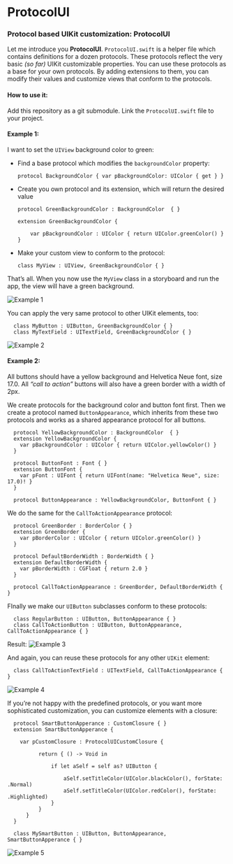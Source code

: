 # ProtocolUI

### Protocol based UIKit customization: ProtocolUI

Let me introduce you **ProtocolUI**. ```ProtocolUI.swift``` is a helper file which contains definitions for a dozen protocols. These protocols reflect the very basic *(so far)* UIKit customizable properties. You can use these protocols as a base for your own protocols. By adding extensions to them, you can modify their values and customize views that conform to the protocols.

#### How to use it:

Add this repository as a git submodule. Link the ```ProtocolUI.swift``` file to your project.


#### Example 1:
I want to set the ```UIView``` background color to green:

- Find a base protocol which modifies the ```backgroundColor``` property:

      protocol BackgroundColor { var pBackgroundColor: UIColor { get } }



- Create you own protocol and its extension, which will return the desired value

      protocol GreenBackgroundColor : BackgroundColor  { }

      extension GreenBackgroundColor { 
      		
	      var pBackgroundColor : UIColor { return UIColor.greenColor() }
      } 


- Make your custom view to conform to the protocol:

      class MyView : UIView, GreenBackgroundColor { }


That’s all. When you now use the ```MyView``` class in a storyboard and run the app, the view will have a green background.

![Example 1](http://vojtastavik.com//images/2015-07-29/protocol-ui-1.png)


You can apply the very same protocol to other UIKit elements, too:

      class MyButton : UIButton, GreenBackgroundColor { }
      class MyTextField : UITextField, GreenBackgroundColor { }

![Example 2](http://vojtastavik.com//images/2015-07-29/protocol-ui-2.png)


#### Example 2:
All buttons should have a yellow background and Helvetica Neue font, size 17.0. All *“call to action”* buttons will also have a green border with a width of 2px.

We create protocols for the background color and button font first. Then we create a protocol named ```ButtonAppearance```, which inherits from these two protocols and works as a shared appearance protocol for all buttons.

      protocol YellowBackgroundColor : BackgroundColor  { }
      extension YellowBackgroundColor { 
      	var pBackgroundColor : UIColor { return UIColor.yellowColor() }
      }

      protocol ButtonFont : Font { }
      extension ButtonFont { 
      	var pFont : UIFont { return UIFont(name: "Helvetica Neue", size: 17.0)! }
      }

      protocol ButtonAppearance : YellowBackgroundColor, ButtonFont { }


We do the same for the ```CallToActionAppearance``` protocol:

      protocol GreenBorder : BorderColor { }
      extension GreenBorder { 
      	var pBorderColor : UIColor { return UIColor.greenColor() } 
      }

      protocol DefaultBorderWidth : BorderWidth { }
      extension DefaultBorderWidth { 
      	var pBorderWidth : CGFloat { return 2.0 } 
      }

      protocol CallToActionAppearance : GreenBorder, DefaultBorderWidth { }

FInally we make our ```UIButton``` subclasses conform to these protocols:


      class RegularButton : UIButton, ButtonAppearance { }
      class CallToActionButton : UIButton, ButtonAppearance, CallToActionAppearance { }

Result:
![Example 3](http://vojtastavik.com//images/2015-07-29/protocol-ui-3.png)



And again, you can reuse these protocols for any other ```UIKit``` element:

      class CallToActionTextField : UITextField, CallToActionAppearance { }

![Example 4](http://vojtastavik.com//images/2015-07-29/protocol-ui-4.png)



If you’re not happy with the predefined protocols, or you want more sophisticated customization, you can customize elements with a closure:

      protocol SmartButtonApperance : CustomClosure { }
      extension SmartButtonApperance { 

      	var pCustomClosure : ProtocolUICustomClosure {
    
              return { () -> Void in
        
                  if let aSelf = self as? UIButton {
                
                      aSelf.setTitleColor(UIColor.blackColor(), forState: .Normal)
                      aSelf.setTitleColor(UIColor.redColor(), forState: .Highlighted)
                  }
              }
          }
      }

      class MySmartButton : UIButton, ButtonAppearance, SmartButtonApperance { }

![Example 5](http://vojtastavik.com//images/2015-07-29/protocol-ui-custom-closure.gif)

